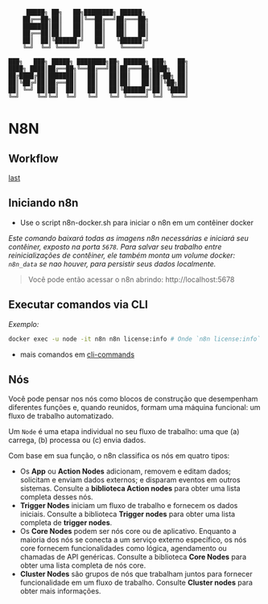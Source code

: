 ```
	 █████╗ ██╗   ██╗████████╗ ██████╗                
	██╔══██╗██║   ██║╚══██╔══╝██╔═══██╗               
	███████║██║   ██║   ██║   ██║   ██║               
	██╔══██║██║   ██║   ██║   ██║   ██║               
	██║  ██║╚██████╔╝   ██║   ╚██████╔╝               
	╚═╝  ╚═╝ ╚═════╝    ╚═╝    ╚═════╝                
                                                  
███╗   ███╗ █████╗ ████████╗██╗ ██████╗ ███╗   ██╗
████╗ ████║██╔══██╗╚══██╔══╝██║██╔═══██╗████╗  ██║
██╔████╔██║███████║   ██║   ██║██║   ██║██╔██╗ ██║
██║╚██╔╝██║██╔══██║   ██║   ██║██║   ██║██║╚██╗██║
██║ ╚═╝ ██║██║  ██║   ██║   ██║╚██████╔╝██║ ╚████║
╚═╝     ╚═╝╚═╝  ╚═╝   ╚═╝   ╚═╝ ╚═════╝ ╚═╝  ╚═══╝
```

# N8N

## Workflow
[last](https://docs.n8n.io/courses/level-one/chapter-1/#summary)

## Iniciando n8n
- Use o script n8n-docker.sh para iniciar o n8n em um contêiner docker

*Este comando baixará todas as imagens n8n necessárias e iniciará seu contêiner, exposto na porta `5678`. Para salvar seu trabalho entre reinicializações de contêiner, ele também monta um volume docker: `n8n_data` se nao houver, para persistir seus dados localmente.*

> Você pode então acessar o n8n abrindo: http://localhost:5678

## Executar comandos via CLI
*Exemplo:*
```bash
docker exec -u node -it n8n n8n license:info # Onde `n8n license:info` é um comando n8n
```
- mais comandos em [cli-commands](https://docs.n8n.io/hosting/cli-commands/)

## Nós
Você pode pensar nos nós como blocos de construção que desempenham diferentes funções e, quando reunidos, formam uma máquina funcional: um fluxo de trabalho automatizado.

Um `Node` é uma etapa individual no seu fluxo de trabalho: uma que (a) carrega, (b) processa ou (c) envia dados.

Com base em sua função, o n8n classifica os nós em quatro tipos:
- Os **App** ou **Action Nodes** adicionam, removem e editam dados; solicitam e enviam dados externos; e disparam eventos em outros sistemas. Consulte a **biblioteca Action nodes** para obter uma lista completa desses nós.
- **Trigger Nodes** iniciam um fluxo de trabalho e fornecem os dados iniciais. Consulte a biblioteca **Trigger nodes** para obter uma lista completa de **trigger nodes**.
- Os **Core Nodes** podem ser nós core ou de aplicativo. Enquanto a maioria dos nós se conecta a um serviço externo específico, os nós core fornecem funcionalidades como lógica, agendamento ou chamadas de API genéricas. Consulte a biblioteca **Core Nodes** para obter uma lista completa de nós core.
- **Cluster Nodes** são grupos de nós que trabalham juntos para fornecer funcionalidade em um fluxo de trabalho. Consulte **Cluster nodes** para obter mais informações.